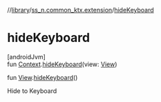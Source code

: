 //[library](../../index.md)/[ss_n.common_ktx.extension](index.md)/[hideKeyboard](hide-keyboard.md)

# hideKeyboard

[androidJvm]\
fun [Context](https://developer.android.com/reference/kotlin/android/content/Context.html).[hideKeyboard](hide-keyboard.md)(view: [View](https://developer.android.com/reference/kotlin/android/view/View.html))

fun [View](https://developer.android.com/reference/kotlin/android/view/View.html).[hideKeyboard](hide-keyboard.md)()

Hide to Keyboard
